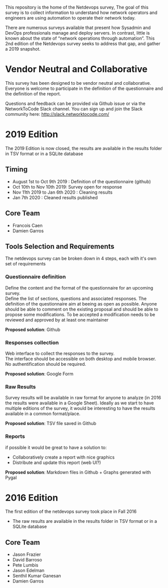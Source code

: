 
This repository is the home of the Netdevops survey, The goal of this survey is to collect information to understand how network operators and engineers are using automation to operate their network today. 

There are numerous surveys available that present how Sysadmin and DevOps professionals manage and deploy servers. In contrast, little is known about the state of “network operations through automation”. This 2nd edition of the Netdevops survey seeks to address that gap, and gather a 2019 snapshot.

# Vendor Neutral and Collaborative

This survey has been designed to be vendor neutral and collaborative. 
Everyone is welcome to participate in the definition of the questionnaire and the definition of the report.

Questions and feedback can be provided via Github issue or via the NetworkToCode Slack channel. 
You can sign up and join the Slack community here: http://slack.networktocode.com/

# 2019 Edition

The 2019 Edition is now closed, the results are available in the results folder in TSV format or in a SQLite database 

## Timing
* August 1st to Oct 9th 2019 : Definition of the questionnaire (github)
* Oct 10th to Nov 10th 2019: Survey open for response
* Nov 11th 2019 to Jan 6th 2020 : Cleaning results
* Jan 7th 2020 : Cleaned results published

## Core Team
* Francois Caen
* Damien Garros

## Tools Selection and Requirements
The netdevops survey can be broken down in 4 steps, each with it's own set of requirements

### Questionnaire definition
Define the content and the format of the questionnaire for an upcoming survey.  
Define the list of sections, questions and associated responses.
The definition of the questionnaire aim at beeing as open as possible. Anyone should be able to comment on the existing proposal and should be able to propose some modifications. 
To be accepted a modification needs to be reviewed and approved by at least one maintainer

**Proposed solution**: Github 

### Responses collection
Web interface to collect the responses to the survey.  
The interface should be accessible on both desktop and mobile browser.  
No authentification should be required.

**Proposed solution**: Google Form 

### Raw Results
Survey results will be available in raw format for anyone to analyze (in 2016 the results were available in a Google Sheet).
Ideally as we start to have multiple editions of the survey, it would be interesting to have the results available in a common format/place.

**Proposed solution**: TSV file saved in Github 

### Reports
if possible it would be great to have a solution to:
- Collaboratively create a report with nice graphics 
- Distribute and update this report (web UI?)

**Proposed solution**: Markdown files in Github + Graphs generated with Pygal

# 2016 Edition

The first edition of the netdevops survey took place in Fall 2016
* The raw results are available in the results folder in TSV format or in a SQLite database 

## Core Team
- Jason Frazier
- David Barroso
- Pete Lumbis
- Jason Edelman
- Senthil Kumar Ganesan
- Damien Garros
